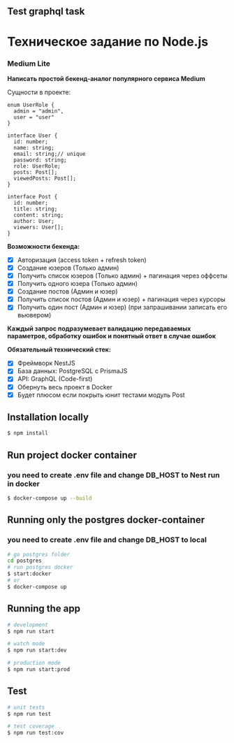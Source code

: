 ## Test graphql task
# Техническое задание по Node.js

### Medium Lite

**Написать простой бекенд-аналог популярного сервиса Medium**

Сущности в проекте:
```
enum UserRole {
  admin = "admin",
  user = "user"
}

interface User {
  id: number;
  name: string;
  email: string;// unique
  password: string;
  role: UserRole;
  posts: Post[];
  viewedPosts: Post[];
}

interface Post {
  id: number;
  title: string;
  content: string;
  author: User;
  viewers: User[];
}
```
**Возможности бекенда:**

- [x] Авторизация (access token + refresh token)
- [x] Создание юзеров (Только админ)
- [x] Получить список юзеров (Только админ) + пагинация через оффсеты
- [x] Получить одного юзера (Только админ)
- [x] Создание постов (Админ и юзер)
- [x] Получить список постов (Админ и юзер) + пагинация через курсоры
- [x] Получить один пост (Админ и юзер) (при запрашивании записать его вьювером)

**Каждый запрос подразумевает валидацию передаваемых параметров, обработку ошибок и понятный ответ в случае ошибок**

**Обязательный технический стек:**

- [x] Фреймворк NestJS
- [x] База данных: PostgreSQL с PrismaJS
- [x] API: GraphQL (Code-first)
- [x] Обернуть весь проект в Docker
- [x] Будет плюсом если покрыть юнит тестами модуль Post

## Installation locally

```bash
$ npm install
```

## Run project docker container

### you need to create .env file and change DB_HOST to Nest run in docker

```bash
$ docker-compose up --build
```

## Running only the postgres docker-container

### you need to create .env file and change DB_HOST to local

```bash
# go postgres folder
cd postgres
# run postgres docker
$ start:docker
# or
$ docker-compose up
```

## Running the app

```bash
# development
$ npm run start

# watch mode
$ npm run start:dev

# production mode
$ npm run start:prod
```

## Test

```bash
# unit tests
$ npm run test

# test coverage
$ npm run test:cov
```
